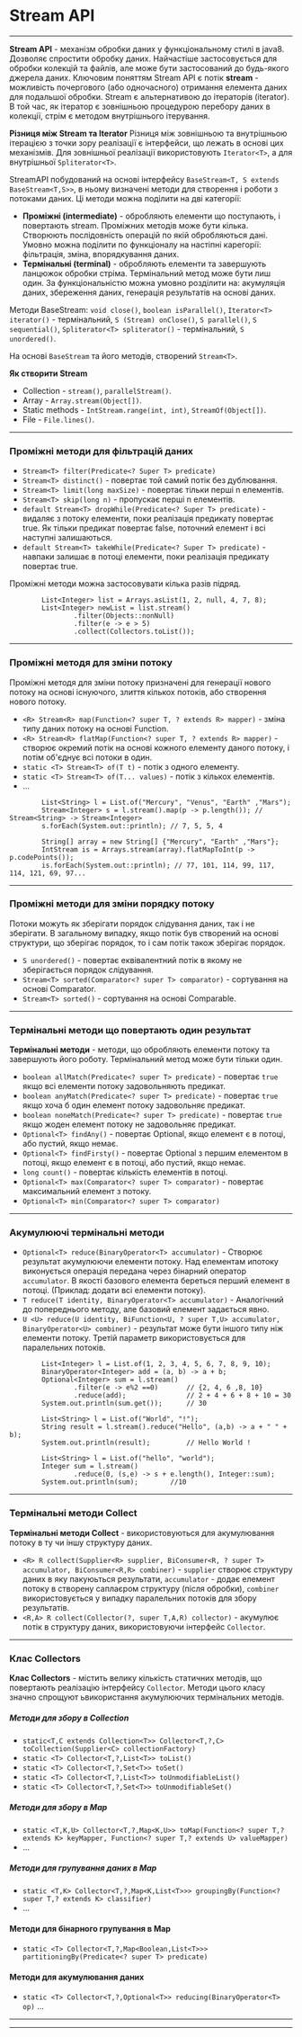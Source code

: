 # Stream API
---
**Stream API** - механізм обробки даних у функціональному стилі в java8. Дозволяє спростити обробку даних. Найчастіше застосовується для обробки колекцій та файлів, але може бути застосований до будь-якого джерела даних. Ключовим поняттям Stream API є потік **stream** - можливість почергового (або одночасного) отримання елемента даних для подальшої обробки. Stream є альтернативою до ітераторів (iterator). В той час, як ітератор є зовнішньою процедурою перебору даних в колекції, стрім є методом внутрішнього ітерування.

**Різниця між Stream та  Iterator**  Різниця між зовнішньою та внутрішньою ітерацією з точки зору реалізації є інтерфейси, що лежать в основі цих механізмів. Для зовнішньої реалізації використовують `Iterator<T>`, а для внутрішньої `Spliterator<T>`.

StreamAPI побудований на основі інтерфейсу `BaseStream<T, S extends BaseStream<T,S>>`, в ньому визначені методи для створення і роботи з потоками даних. Ці методи можна поділити на дві категорії:
* **Проміжні (intermediate)** - обробляють елементи що поступають, і повертають stream. Проміжних методів може бути кілька. Створюють послідовність операцій по якій обробляються дані. Умовно можна поділити по функціоналу на настіпні карегорії: фільтрація, зміна, впорядкування даних. 
* **Термінальні (terminal)** - обробляють елементи та завершують ланцюжок обробки стріма. Термінальний метод може бути лиш один. За функціональністю можна умовно розділити на: акумуляція даних, збереження даних, генерація результатів на основі даних.

Методи BaseStream: `void close()`, `boolean isParallel()`, `Iterator<T> iterator()` -  термінальний, `S (Stream) onClose()`, `S parallel()`, `S sequential()`, `Spliterator<T> spliterator()` - термінальний, `S unordered()`.

На основі `BaseStream` та його методів, створений `Stream<T>`.

**Як створити Stream**
* Collection - `stream()`, `parallelStream()`.
* Array - `Array.stream(Object[])`.
* Static methods - `IntStream.range(int, int)`, `StreamOf(Object[])`.
* File - `File.lines()`.
---

### Проміжні методи для фільтрацій даних
* `Stream<T> filter(Predicate<? Super T> predicate)`
* `Stream<T> distinct()` - повертає той самий потік без дублювання.
* `Stream<T> limit(long maxSize)` - повертає тільки перші n елементів.
* `Stream<T> skip(long n)` - пропускає перші n елементів.
* `default Stream<T> dropWhile(Predicate<? Super T> predicate)` - видаляє з потоку елементи, поки реалізація предикату повертає true. Як тільки предикат повертає false, поточний елемент і всі наступні залишаються.
* `default Stream<T> takeWhile(Predicate<? Super T> predicate)` - навпаки залишає в потоці елементи, поки реалізація предикату повертає true.

Проміжні методи можна застосовувати кілька разів підряд.
```
        List<Integer> list = Arrays.asList(1, 2, null, 4, 7, 8);
        List<Integer> newList = list.stream()
                .filter(Objects::nonNull)
                .filter(e -> e > 5)
                .collect(Collectors.toList());
```
---
### Проміжні методя для зміни потоку
Проміжні методя для зміни потоку призначені для генерації нового потоку на основі існуючого, злиття кількох потоків, або створення нового потоку.
* `<R> Stream<R> map(Function<? super T, ? extends R> mapper)` - зміна типу даних потоку на основі Function.
* `<R> Stream<R> flatMap(Function<? super T, ? extends R> mapper)` - створює окремий потік на основі кожного елементу даного потоку, і потім об'єднує всі потоки в один.
* `static <T> Stream<T> of(T t)` - потік з одного елементу.
* `static <T> Stream<T> of(T... values)` - потік з кількох елементів.
* ...

```
        List<String> l = List.of("Mercury", "Venus", "Earth" ,"Mars");
        Stream<Integer> s = l.stream().map(p -> p.length()); // Stream<String> -> Stream<Integer>
        s.forEach(System.out::println); // 7, 5, 5, 4
```
```
        String[] array = new String[] {"Mercury", "Earth" ,"Mars"};
        IntStream is = Arrays.stream(array).flatMapToInt(p -> p.codePoints());
        is.forEach(System.out::println); // 77, 101, 114, 99, 117, 114, 121, 69, 97...
```
---
### Проміжні методи для зміни порядку потоку
Потоки можуть як зберігати порядок слідування даних, так і не зберігати. В загальному випадку, якщо потік був створений на основі структури, що зберігає порядок, то і сам потік також зберігає порядок.
* `S unordered()` - повертає еквівалентний потік в якому не зберігається порядок слідування.
* `Stream<T> sorted(Comparator<? super T> comparator)` - сортування на основі Comparator.
* `Stream<T> sorted()` - сортування на основі Comparable.

---
### Термінальні методи що повертають один результат
**Термінальні методи** - методи, що обробляють елементи потоку та завершують його роботу. Термінальний метод може бути тільки один.

* `boolean allMatch(Predicate<? super T> predicate)` - повертає `true` якщо всі елементи потоку задовольняють предикат.
* `boolean anyMatch(Predicate<? super T> predicate)` - повертає `true` якщо хоча б один елемент потоку задовольняє предикат.
* `boolean noneMatch(Predicate<? super T> predicate)` - повертає `true` якщо жоден елемент потоку не задовольняє предикат.
* `Optional<T> findAny()` - повертає Optional, якщо елемент є в потоці, або пустий, якщо немає.
* `Optional<T> findFirsty()` - повертає Optional з першим елементом в потоці, якщо елемент є в потоці, або пустий, якщо немає.
* `long count()` - повертає кількість елементів в потоці.
* `Optional<T> max(Comparator<? super T> comparator)` - повертає максимальний елемент з потоку.
* `Optional<T> min(Comparator<? super T> comparator)`

---
### Акумулюючі термінальні методи
* `Optional<T> reduce(BinaryOperator<T> accumulator)` - Створює результат акумулюючи елементи потоку. Над елементам ипотоку виконується операція передана через бінарний оператор `accumulator`. В якості базового елемента береться перший елемент в потоці. (Приклад: додати всі елементи потоку).
* `T reduce(T identity, BinaryOperator<T> accumulator)` - Аналогічний до попереднього методу, але базовий елемент задається явно.
* `U <U> reduce(U identity, BiFunction<U, ? super T,U> accumulator, BinaryOperator<U> combiner)` - результат може бути іншого типу ніж елементи потоку. Третій параметр використовується для паралельних потоків.

```
        List<Integer> l = List.of(1, 2, 3, 4, 5, 6, 7, 8, 9, 10);
        BinaryOperator<Integer> add = (a, b) -> a + b;
        Optional<Integer> sum = l.stream()
                .filter(e -> e%2 ==0)       // {2, 4, 6 ,8, 10}
                .reduce(add);               // 2 + 4 + 6 + 8 + 10 = 30
        System.out.println(sum.get());      // 30
```

```
        List<String> l = List.of("World", "!");
        String result = l.stream().reduce("Hello", (a,b) -> a + " " + b);
        System.out.println(result);         // Hello World !
```
```
        List<String> l = List.of("hello", "world");
        Integer sum = l.stream()
                .reduce(0, (s,e) -> s + e.length(), Integer::sum);
        System.out.println(sum);        //10
```

---
### Термінальні методи Collect
**Термінальні методи Collect** - використовуються для акумулювання потоку в ту чи іншу структуру даних.

* `<R> R collect(Supplier<R> supplier, BiConsumer<R, ? super T> accumulator, BiConsumer<R,R> combiner)` - `supplier` створює структуру даних в яку пакуюьться результати, `accumulator` - додає елемент потоку в створену саплаєром структуру (після обробки), `combiner` використовується у випадку паралельних потоків для збору результатів.
*  `<R,A> R collect(Collector(?, super T,A,R) collector)` - акумулює потік в структуру даних, використовуючи інтерфейс `Collector`.

---
### Клас Collectors
**Клас Collectors**  - містить велику кількість статичних методів, що повертають реалізацію інтерфейсу `Collector`. Методи цього класу значно спрощуют ьвикористання акумулюючих термінальних методів.
##### Методи для збору в Collection
* `static<T,C extends Collection<T>> Collector<T,?,C> toCollection(Supplier<C> collectionFactory)`
* `static <T> Collector<T,?,List<T>> toList()`
* `static <T> Collector<T,?,Set<T>> toSet()`
* `static <T> Collector<T,?,List<T>> toUnmodifiableList()`
* `static <T> Collector<T,?,Set<T>> toUnmodifiableSet()`

##### Методи для збору в Map
* `static <T,K,U> Collector<T,?,Map<K,U>> toMap(Function<? super T,? extends K> keyMapper, Function<? super T,? extends U> valueMapper)`
* ...

##### Методи для групування даних в Map
* `static <T,K> Collector<T,?,Map<K,List<T>>> groupingBy(Function<? super T,? extends K> classifier)`
* ...

#### Методи для бінарного групування в Map
* `static <T> Collector<T,?,Map<Boolean,List<T>>> partitioningBy(Predicate<? super T> predicate)`

#### Методи для акумулювання даних
* `static <T> Collector<T,?,Optional<T>> reducing(BinaryOperator<T> op)`
...
---






---

